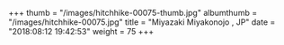 +++
thumb = "/images/hitchhike-00075-thumb.jpg"
albumthumb = "/images/hitchhike-00075.jpg"
title = "Miyazaki Miyakonojo , JP"
date = "2018:08:12 19:42:53"
weight = 75
+++

